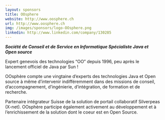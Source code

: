 ```yaml
---
layout: sponsors
title: OOsphere
website: http://www.oosphere.ch
url: http://www.oosphere.ch
img: /images/sponsors/logo-OOsphere.png
linkedin: http://www.linkedin.com/company/130285
---
```


***Société de Conseil et de Service en Informatique Spécialiste Java et Open source***

Expert genevois des technologies “OO” depuis 1996, peu après le lancement officiel de Java par Sun !

OOsphère compte une vingtaine d’experts des technologies Java et Open source à même d’intervenir indifféremment dans des missions de conseil, d’accompagnement, d’ingénierie, d’intégration, de formation et de recherche.

Partenaire intégrateur Suisse de la solution de portail collaboratif Silverpeas (X-net). OOsphère participe également activement au développement et à l’enrichissement de la solution dont le coeur est en Open Source.

